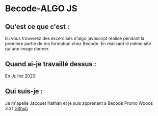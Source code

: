 # Becode-ALGO JS





## Qu'est ce que c'est :
Ici vous trouverez des excercises d'algo javascript réalisé pendant la premiere partie de ma formation chez Becode. En réalisant le même site qu'une image donner.


## Quand ai-je travaillé dessus :

En Juillet 2020.

## Qui suis-je :

Je m'apelle Jacquet Nathan et je suis apprenant a Becode Promo Woods 3.21 
[Github](https://github.com/jacquetnathan)



